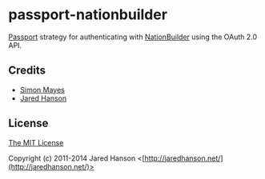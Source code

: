 # passport-nationbuilder

[Passport](http://passportjs.org/) strategy for authenticating with [NationBuilder](http://www.nationbuilder.com/)
using the OAuth 2.0 API.

## Credits

  - [Simon Mayes](http://mayeskennedy.co.uk)
  - [Jared Hanson](http://github.com/jaredhanson)

## License

[The MIT License](http://opensource.org/licenses/MIT)

Copyright (c) 2011-2014 Jared Hanson <[http://jaredhanson.net/](http://jaredhanson.net/)>
